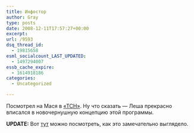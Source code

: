 ```yaml
---
title: Инфостор
author: Gray
type: posts
date: 2008-12-11T17:57:27+00:00
excerpt:
url: /9593
dsq_thread_id:
  - 19815658
esml_socialcount_LAST_UPDATED:
  - 1497294007
essb_cache_expire:
  - 1614918186
categories:
  - Uncategorized

---
```








Посмотрел на Мася в [&#171;ТСН&#187;][1]. Ну что сказать &#8212; Леша прекрасно вписался в новочернушную концепцию этой программы.

**UPDATE:** Вот [тут][2] можно посмотреть, как это замечательно выглядело.

 [1]: http://tsn.ua/
 [2]: http://tsn.ua/bin/video.php?media_id=100444&section_id=7&article_id=42180